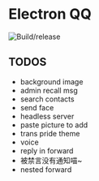 # Electron QQ

![Build/release](https://github.com/Clansty/electron-qq/workflows/Build/release/badge.svg)

## TODOS
- background image
- admin recall msg
- search contacts
- send face
- headless server
- paste picture to add
- trans pride theme
- voice
- reply in forward
- 被禁言没有通知喵~
- nested forward

